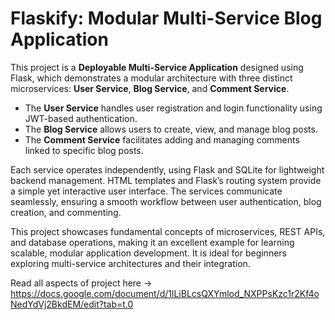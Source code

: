 # Flaskify: Modular Multi-Service Blog Application

This project is a **Deployable Multi-Service Application** designed using Flask, which demonstrates a modular architecture with three distinct microservices: **User Service**, **Blog Service**, and **Comment Service**. 

- The **User Service** handles user registration and login functionality using JWT-based authentication.  
- The **Blog Service** allows users to create, view, and manage blog posts.  
- The **Comment Service** facilitates adding and managing comments linked to specific blog posts.

Each service operates independently, using Flask and SQLite for lightweight backend management. HTML templates and Flask’s routing system provide a simple yet interactive user interface. The services communicate seamlessly, ensuring a smooth workflow between user authentication, blog creation, and commenting.

This project showcases fundamental concepts of microservices, REST APIs, and database operations, making it an excellent example for learning scalable, modular application development. It is ideal for beginners exploring multi-service architectures and their integration.




Read all aspects of project here -> https://docs.google.com/document/d/1lLiBLcsQXYmlod_NXPPsKzc1r2Kf4oNedYdVj2BkdEM/edit?tab=t.0


